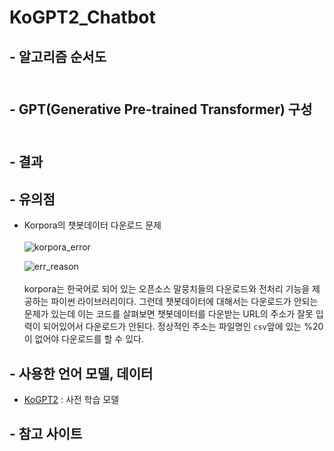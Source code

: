 # KoGPT2_Chatbot

## - 알고리즘 순서도<br><br>


## - GPT(Generative Pre-trained Transformer) 구성<br><br>


## - 결과

##  - 유의점
 + Korpora의 챗봇데이터 다운로드 문제<br><br>
    ![korpora_error](https://user-images.githubusercontent.com/86700191/165803432-fdb1e60f-2108-47cc-97bd-2208b3ac334d.PNG)

    ![err_reason](https://user-images.githubusercontent.com/86700191/165803441-3c78cfbe-d1e7-452d-a4f1-91fb460c0c8b.PNG)
    <br><br>
    korpora는 한국어로 되어 있는 오픈소스 말뭉치들의 다운로드와 전처리 기능을 제공하는 파이썬 라이브러리이다. 그런데 챗봇데이터에 대해서는 다운로드가 안되는 문제가 있는데
    이는 코드를 살펴보면 챗봇데이터를 다운받는 URL의 주소가 잘못 입력이 되어있어서 다운로드가 안된다. 정상적인 주소는 파일명인 `csv`앞에 있는 %20이 없어야 다운로드를 할 수 있다.
## - 사용한 언어 모델, 데이터
- [KoGPT2](https://github.com/SKT-AI/KoGPT2) : 사전 학습 모델

## - 참고 사이트


